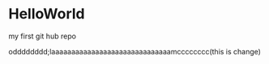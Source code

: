 # HelloWorld
my first git hub repo

odddddddd;laaaaaaaaaaaaaaaaaaaaaaaaaaaaaamcccccccc(this is change)
